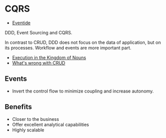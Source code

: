 # CQRS

* [Eventide](https://eventide-project.org/)

DDD, Event Sourcing and CQRS.

In contrast to CRUD, DDD does not focus on the data of application, but on its processes. Workflow and events are more important part.

* [Execution in the Kingdom of Nouns](https://steve-yegge.blogspot.sg/2006/03/execution-in-kingdom-of-nouns.html)
* [What's wrong with CRUD](https://www.thenativeweb.io/blog/2017-10-25-09-46-ddd-and-co-part-1-whats-wrong-with-crud/)

## Events

* Invert the control flow to minimize coupling and increase autonomy.

## Benefits

* Closer to the business
* Offer excellent analytical capabilities
* Highly scalable


